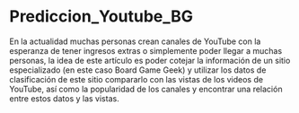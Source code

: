 # Prediccion_Youtube_BG

En la actualidad muchas personas crean canales de
YouTube con la esperanza de tener ingresos extras o
simplemente poder llegar a muchas personas, la idea de este
artículo es poder cotejar la información de un sitio
especializado (en este caso Board Game Geek) y utilizar los
datos de clasificación de este sitio compararlo con las vistas
de los videos de YouTube, así como la popularidad de los
canales y encontrar una relación entre estos datos y las
vistas.
